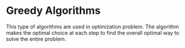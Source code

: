 # Greedy Algorithms

This type of algorithms are used in optimization problem. The algorithm makes the optimal choice at each step to find the overall optimal way to solve the entire problem.


